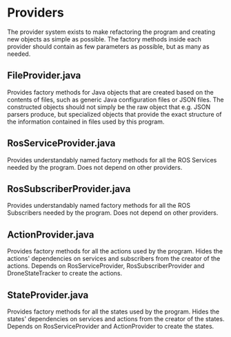 # Providers #

The provider system exists to make refactoring the program and creating new objects as simple as possible. The factory methods inside each provider should contain as few parameters as possible, but as many as needed.

## FileProvider.java ##

Provides factory methods for Java objects that are created based on the contents of files, such as generic Java configuration files or JSON files. The constructed objects should not simply be the raw object that e.g. JSON parsers produce, but specialized objects that provide the exact structure of the information contained in files used by this program.

## RosServiceProvider.java ##

Provides understandably named factory methods for all the ROS Services needed by the program. Does not depend on other providers.

## RosSubscriberProvider.java ##

Provides understandably named factory methods for all the ROS Subscribers needed by the program. Does not depend on other providers.

## ActionProvider.java ##

Provides factory methods for all the actions used by the program. Hides the actions' dependencies on services and subscribers from the creator of the actions. Depends on RosServiceProvider, RosSubscriberProvider and DroneStateTracker to create the actions.

## StateProvider.java ##

Provides factory methods for all the states used by the program. Hides the states' dependencies on services and actions from the creator of the states. Depends on RosServiceProvider and ActionProvider to create the states.
